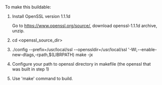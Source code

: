 To make this buildable:
1. Install OpenSSL version 1.1.1d

    Go to https://www.openssl.org/source/, download openssl-1.1.1d archive, unzip.

2.  cd <openssl_source_dir>

3.  ./config --prefix=/usr/local/ssl --openssldir=/usr/local/ssl '-Wl,--enable-new-dtags,-rpath,$(LIBRPATH)
    make -jx

2. Configure your path to openssl directory in makefile (the openssl that was built in step 1)
3. Use 'make' command to build.
